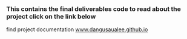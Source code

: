 ### This contains the final deliverables code to read about the project click on the link below
find project documentation www.dangusaualee.github.io
